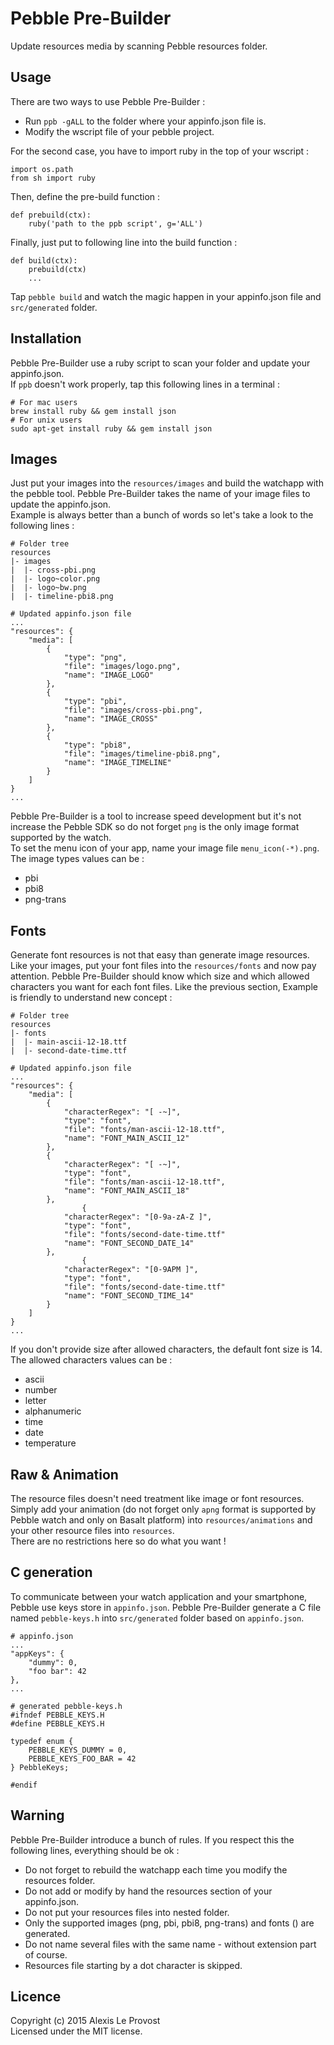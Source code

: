 # Pebble Pre-Builder

Update resources media by scanning Pebble resources folder.

## Usage

There are two ways to use Pebble Pre-Builder :

* Run `ppb -gALL` to the folder where your appinfo.json file is.
* Modify the wscript file of your pebble project. 

For the second case, you have to import ruby in the top of your wscript :

```wscript
import os.path
from sh import ruby
```

Then, define the pre-build function :

```wscript
def prebuild(ctx):
    ruby('path to the ppb script', g='ALL')
```

Finally, just put to following line into the build function :

```wscript
def build(ctx):
    prebuild(ctx)
    ...
```

Tap `pebble build` and watch the magic happen in your appinfo.json file and `src/generated` folder.
 
## Installation

Pebble Pre-Builder use a ruby script to scan your folder and update your appinfo.json.  
If `ppb` doesn't work properly, tap this following lines in a terminal :

```
# For mac users
brew install ruby && gem install json
# For unix users
sudo apt-get install ruby && gem install json
```

## Images

Just put your images into the `resources/images` and build the watchapp with the pebble tool.
Pebble Pre-Builder takes the name of your image files to update the appinfo.json.  
Example is always better than a bunch of words so let's take a look to the following lines :

```
# Folder tree
resources
|- images
|  |- cross-pbi.png
|  |- logo~color.png
|  |- logo~bw.png
|  |- timeline-pbi8.png

# Updated appinfo.json file
...
"resources": {
	"media": [
		{
			"type": "png",
			"file": "images/logo.png",
			"name": "IMAGE_LOGO"
		},
		{
			"type": "pbi",
			"file": "images/cross-pbi.png",
			"name": "IMAGE_CROSS"
		},
		{
			"type": "pbi8",
			"file": "images/timeline-pbi8.png",
			"name": "IMAGE_TIMELINE"
		}
	]
}
...
```

Pebble Pre-Builder is a tool to increase speed development but it's not increase the Pebble SDK so do not forget `png` is the only image format supported by the watch.  
To set the menu icon of your app, name your image file `menu_icon(-*).png`.  
The image types values can be :

* pbi
* pbi8
* png-trans

## Fonts

Generate font resources is not that easy than generate image resources.
Like your images, put your font files into the `resources/fonts` and now pay attention.
Pebble Pre-Builder should know which size and which allowed characters you want for each font files.
Like the previous section, Example is friendly to understand new concept :

```
# Folder tree
resources
|- fonts
|  |- main-ascii-12-18.ttf
|  |- second-date-time.ttf

# Updated appinfo.json file
...
"resources": {
	"media": [
		{
		    "characterRegex": "[ -~]",
			"type": "font",
			"file": "fonts/man-ascii-12-18.ttf",
			"name": "FONT_MAIN_ASCII_12"
		},
		{
		    "characterRegex": "[ -~]",
			"type": "font",
			"file": "fonts/man-ascii-12-18.ttf",
			"name": "FONT_MAIN_ASCII_18"
		},
				{
		    "characterRegex": "[0-9a-zA-Z ]",
			"type": "font",
			"file": "fonts/second-date-time.ttf"
			"name": "FONT_SECOND_DATE_14"
		},
				{
		    "characterRegex": "[0-9APM ]",
			"type": "font",
			"file": "fonts/second-date-time.ttf"
			"name": "FONT_SECOND_TIME_14"
		}
	]
}
...
```

If you don't provide size after allowed characters, the default font size is 14.  
The allowed characters values can be :

* ascii
* number
* letter
* alphanumeric
* time 
* date
* temperature

## Raw & Animation

The resource files doesn't need treatment like image or font resources.  
Simply add your animation (do not forget only `apng` format is supported by Pebble watch and only on Basalt platform) into `resources/animations` and your other resource files into `resources`.  
There are no restrictions here so do what you want !

## C generation

To communicate between your watch application and your smartphone, Pebble use keys store in `appinfo.json`.
Pebble Pre-Builder generate a C file named `pebble-keys.h` into `src/generated` folder based on `appinfo.json`.

```
# appinfo.json
...
"appKeys": {
    "dummy": 0,
    "foo bar": 42 
},
...

# generated pebble-keys.h
#ifndef PEBBLE_KEYS.H
#define PEBBLE_KEYS.H

typedef enum {
    PEBBLE_KEYS_DUMMY = 0,
    PEBBLE_KEYS_FOO_BAR = 42
} PebbleKeys;

#endif

```

## Warning

Pebble Pre-Builder introduce a bunch of rules. If you respect this  the following lines, everything should be ok :

* Do not forget to rebuild the watchapp each time you modify the resources folder.  
* Do not add or modify by hand the resources section of your appinfo.json.  
* Do not put your resources files into nested folder.  
* Only the supported images (png, pbi, pbi8, png-trans) and fonts () are generated.
* Do not name several files with the same name - without extension part of course.
* Resources file starting by a dot character is skipped.

## Licence

Copyright (c) 2015 Alexis Le Provost  
Licensed under the MIT license.